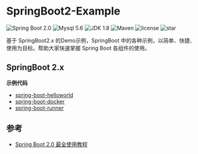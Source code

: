 # SpringBoot2-Example

![Spring Boot 2.0](https://img.shields.io/badge/Spring%20Boot-2.0-brightgreen.svg)
![Mysql 5.6](https://img.shields.io/badge/Mysql-5.6-blue.svg)
![JDK 1.8](https://img.shields.io/badge/JDK-1.8-brightgreen.svg)
![Maven](https://img.shields.io/badge/Maven-3.5.0-yellowgreen.svg)
![license](https://img.shields.io/github/license/rexlin600/SpringBoot2-Example)
![star](https://img.shields.io/github/stars/rexlin600/SpringBoot2-Example?style=social)

基于 SpringBoot2.x 的Demo示例，SpringBoot 中的各种示例，以简单、快捷、使用为目标。帮助大家快速掌握 Spring Boot 各组件的使用。

## SpringBoot 2.x

**示例代码**

- [spring-boot-helloworld](https://github.com/rexlin600/SpringBoot2-Example/tree/master/spring-boot-helloworld)
- [spring-boot-docker](https://github.com/rexlin600/SpringBoot2-Example/tree/master/spring-boot-docker)
- [spring-boot-runner](https://github.com/rexlin600/SpringBoot2-Example/tree/master/spring-boot-runner)


## 参考

- [Spring Boot 2.0 最全使用教程](https://github.com/ityouknow/spring-boot-leaning)
